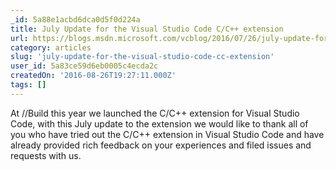 ```yaml
---
_id: 5a88e1acbd6dca0d5f0d224a
title: July Update for the Visual Studio Code C/C++ extension
url: https://blogs.msdn.microsoft.com/vcblog/2016/07/26/july-update-for-the-visual-studio-code-cc-extension/
category: articles
slug: 'july-update-for-the-visual-studio-code-cc-extension'
user_id: 5a83ce59d6eb0005c4ecda2c
createdOn: '2016-08-26T19:27:11.000Z'
tags: []
---
```


At //Build this year we launched the C/C++ extension for Visual Studio Code, with this July update to the extension we would like to thank all of you who have tried out the C/C++ extension in Visual Studio Code and have already provided rich feedback on your experiences and filed issues and requests with us.
